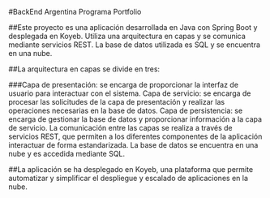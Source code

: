 #BackEnd Argentina Programa Portfolio


##Este proyecto es una aplicación desarrollada en Java con Spring Boot y desplegada en Koyeb. Utiliza una arquitectura en capas y se comunica mediante servicios REST. La base de datos utilizada es SQL y se encuentra en una nube.

##La arquitectura en capas se divide en tres:

###Capa de presentación: se encarga de proporcionar la interfaz de usuario para interactuar con el sistema.
Capa de servicio: se encarga de procesar las solicitudes de la capa de presentación y realizar las operaciones necesarias en la base de datos.
Capa de persistencia: se encarga de gestionar la base de datos y proporcionar información a la capa de servicio.
La comunicación entre las capas se realiza a través de servicios REST, que permiten a los diferentes componentes de la aplicación interactuar de forma estandarizada. La base de datos se encuentra en una nube y es accedida mediante SQL.

##La aplicación se ha desplegado en Koyeb, una plataforma que permite automatizar y simplificar el despliegue y escalado de aplicaciones en la nube.
